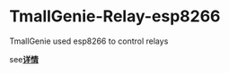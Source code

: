 # TmallGenie-Relay-esp8266
TmallGenie used esp8266 to control relays

see[**详情**](https://blog.csdn.net/GavinWang23/article/details/101637481)
